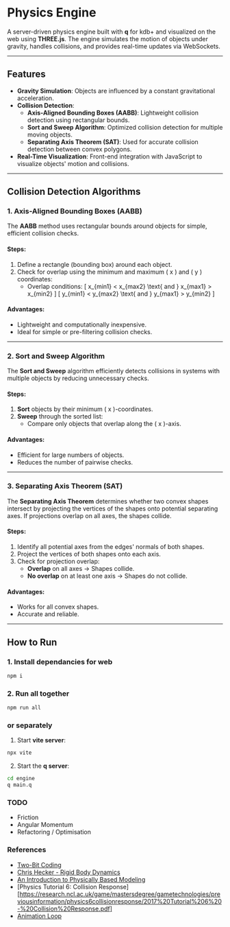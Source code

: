 # **Physics Engine**

A server-driven physics engine built with **q** for kdb+ and visualized on the web using **THREE.js**. The engine simulates the motion of objects under gravity, handles collisions, and provides real-time updates via WebSockets.

---

## **Features**
- **Gravity Simulation**: Objects are influenced by a constant gravitational acceleration.
- **Collision Detection**:
  - **Axis-Aligned Bounding Boxes (AABB)**: Lightweight collision detection using rectangular bounds.
  - **Sort and Sweep Algorithm**: Optimized collision detection for multiple moving objects.
  - **Separating Axis Theorem (SAT)**: Used for accurate collision detection between convex polygons.
- **Real-Time Visualization**: Front-end integration with JavaScript to visualize objects' motion and collisions.

---

## **Collision Detection Algorithms**
### **1. Axis-Aligned Bounding Boxes (AABB)**
The **AABB** method uses rectangular bounds around objects for simple, efficient collision checks.

#### **Steps:**
1. Define a rectangle (bounding box) around each object.
2. Check for overlap using the minimum and maximum \( x \) and \( y \) coordinates:
   - Overlap conditions:
     \[
     x_{min1} < x_{max2} \text{ and } x_{max1} > x_{min2}
     \]
     \[
     y_{min1} < y_{max2} \text{ and } y_{max1} > y_{min2}
     \]

#### **Advantages:**
- Lightweight and computationally inexpensive.
- Ideal for simple or pre-filtering collision checks.

---

### **2. Sort and Sweep Algorithm**
The **Sort and Sweep** algorithm efficiently detects collisions in systems with multiple objects by reducing unnecessary checks.

#### **Steps:**
1. **Sort** objects by their minimum \( x \)-coordinates.
2. **Sweep** through the sorted list:
   - Compare only objects that overlap along the \( x \)-axis.

#### **Advantages:**
- Efficient for large numbers of objects.
- Reduces the number of pairwise checks.

---

### **3. Separating Axis Theorem (SAT)**
The **Separating Axis Theorem** determines whether two convex shapes intersect by projecting the vertices of the shapes onto potential separating axes. If projections overlap on all axes, the shapes collide.

#### **Steps:**
1. Identify all potential axes from the edges' normals of both shapes.
2. Project the vertices of both shapes onto each axis.
3. Check for projection overlap:
   - **Overlap** on all axes → Shapes collide.
   - **No overlap** on at least one axis → Shapes do not collide.

#### **Advantages:**
- Works for all convex shapes.
- Accurate and reliable.

---

## **How to Run**

### 1. Install dependancies for web
```bash
npm i
```

### 2. Run all together
```bash
npm run all
```

### or separately
1. Start **vite server**:
```bash
npx vite
```
2. Start the **q server**:
```bash
cd engine
q main.q
```


### TODO
- Friction
- Angular Momentum
- Refactoring / Optimisation

### References
- [Two-Bit Coding](https://www.youtube.com/@two-bitcoding8018)
- [Chris Hecker - Rigid Body Dynamics](https://www.chrishecker.com/Rigid_Body_Dynamics#Physics_References)
- [An Introduction to Physically Based Modeling](https://www.cs.cmu.edu/~baraff/sigcourse/notesd1.pdf)
- [Physics Tutorial 6: Collision Response][https://research.ncl.ac.uk/game/mastersdegree/gametechnologies/previousinformation/physics6collisionresponse/2017%20Tutorial%206%20-%20Collision%20Response.pdf]
- [Animation Loop](https://discoverthreejs.com/book/first-steps/animation-loop/)
